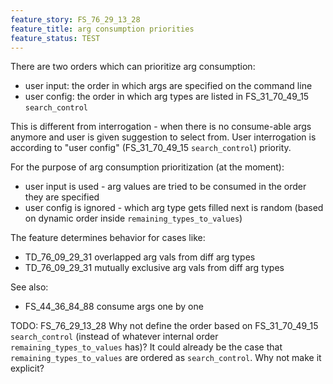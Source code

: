 ```yaml
---
feature_story: FS_76_29_13_28
feature_title: arg consumption priorities
feature_status: TEST
---
```


There are two orders which can prioritize arg consumption:
*   user input: the order in which args are specified on the command line
*   user config: the order in which arg types are listed in FS_31_70_49_15 `search_control`

This is different from interrogation - when there is no consume-able args anymore
and user is given suggestion to select from.
User interrogation is according to "user config" (FS_31_70_49_15 `search_control`) priority.

For the purpose of arg consumption prioritization (at the moment):
*   user input is used - arg values are tried to be consumed in the order they are specified
*   user config is ignored - which arg type gets filled next is random
    (based on dynamic order inside `remaining_types_to_values`)

The feature determines behavior for cases like:
*   TD_76_09_29_31 overlapped arg vals from diff arg types
*   TD_76_09_29_31 mutually exclusive arg vals from diff arg types

See also:
*   FS_44_36_84_88 consume args one by one

TODO: FS_76_29_13_28 Why not define the order based on FS_31_70_49_15 `search_control`
      (instead of whatever internal order `remaining_types_to_values` has)?
      It could already be the case that `remaining_types_to_values` are ordered as `search_control`.
      Why not make it explicit?
